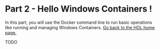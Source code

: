# Part 2 - Hello Windows Containers !

In this part, you will use the Docker command line to run basic operations like running and managing Windows Containers.
[Go back to the HOL home page.](https://github.com/jcorioland/WindowsContainersHOL)

TODO